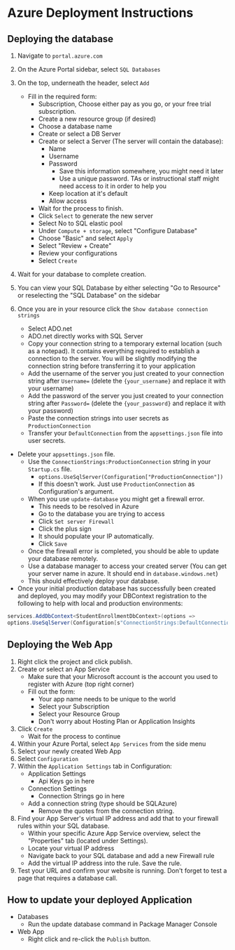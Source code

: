 # Azure Deployment Instructions

## Deploying the database

1. Navigate to `portal.azure.com`
1. On the Azure Portal sidebar, select `SQL Databases`
1. On the top, underneath the header, select `Add`
    - Fill in the required form:
       - Subscription, Choose either pay as you go, or your free trial subscription.
       - Create a new resource group (if desired)
       - Choose a database name
       - Create or select a DB Server
       - Create or select a Server (The server will contain the database):
            - Name
            - Username
            - Password
               - Save this information somewhere, you might need it later
               - Use a unique password. TAs or instructional staff might need access to it in order to help you
            - Keep location at it's default
            - Allow access
       - Wait for the process to finish.
       - Click `Select` to generate the new server
       - Select No to SQL elastic pool
       - Under `Compute + storage`, select "Configure Database"
       - Choose "Basic" and select `Apply`
       - Select "Review + Create"
       - Review your configurations
       - Select `Create`

1. Wait for your database to complete creation.
1. You can view your SQL Database by either selecting "Go to Resource" or reselecting the "SQL Database" on the sidebar
1. Once you are in your resource click the `Show database connection strings`
     - Select ADO.net
     - ADO.net directly works with SQL Server
     - Copy your connection string to a temporary external location (such as a notepad). It contains everything required to establish a connection to the server. You will be slightly modifying the connection string before transferring it to your application
     - Add the username of the server you just created to your connection string after `Username=` (delete the `{your_username}` and replace it with your username)
     - Add the password of the server you just created to your connection string after `Password=` (delete the `{your_password}` and replace it with your password)
     - Paste the connection strings into user secrets as `ProductionConnection`
     - Transfer your `DefaultConnection` from the `appsettings.json` file into user secrets.
  - Delete your `appsettings.json` file.
     - Use the `ConnectionStrings:ProductionConnection` string in your `Startup.cs` file.
         - `options.UseSqlServer(Configuration["ProductionConnection"])`
         - If this doesn't work. Just use `ProductionConnection` as Configuration's argument.
     - When you use `update-database` you might get a firewall error.
         - This needs to be resolved in Azure
         - Go to the database you are trying to access
         - Click `Set server Firewall`
         - Click the plus sign
         - It should populate your IP automatically.
         - Click `Save`
     - Once the firewall error is completed, you should be able to update your database remotely.
     - Use a database manager to access your created server (You can get your server name in azure. It should end in `database.windows.net`)
     - This should effectively deploy your database.
  - Once your initial production database has successfully been created and deployed, you may modify your DBContext registration to the following to help with local and production environments:

``` csharp
services.AddDbContext<StudentEnrollmentDbContext>(options =>
options.UseSqlServer(Configuration[s"ConnectionStrings:DefaultConnection"]));
```

## Deploying the Web App

1. Right click the project and click publish.
1. Create or select an App Service
     - Make sure that your Microsoft account is the account you used to register with Azure (top right corner)
     - Fill out the form:
         - Your app name needs to be unique to the world
         - Select your Subscription
         - Select your Resource Group
         - Don't worry about Hosting Plan or Application Insights
1. Click `Create`
     - Wait for the process to continue
1. Within your Azure Portal, select `App Services` from the side menu
1. Select your newly created Web App
1. Select `Configuration`
1. Within the `Application Settings` tab in Configuration:
     - Application Settings
       - Api Keys go in here
     - Connection Settings
       - Connection Strings go in here
     - Add a connection string (type should be SQLAzure)
       - Remove the quotes from the connection string.
1. Find your App Server's virtual IP address and add that to your firewall rules within your SQL database.
    - Within your specific Azure App Service overview, select the "Properties" tab (located under Settings).
    - Locate your virtual IP address
    - Navigate back to your SQL database and add a new Firewall rule
    - Add the virtual IP address into the rule. Save the rule.
1. Test your URL and confirm your website is running. Don't forget to test a page that requires a database call.

## How to update your deployed Application

- Databases
  - Run the update database command in Package Manager Console
- Web App
  - Right click and re-click the `Publish` button.
